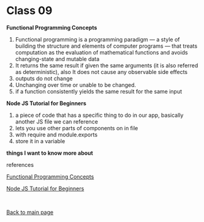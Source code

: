 # Class 09

**Functional Programming Concepts**
1. Functional programming is a programming paradigm — a style of building the structure and elements of computer programs — that treats computation as the evaluation of mathematical functions and avoids changing-state and mutable data
2. It returns the same result if given the same arguments (it is also referred as deterministic), also It does not cause any observable side effects
3. outputs do not change
4. Unchanging over time or unable to be changed.
5. if a function consistently yields the same result for the same input

**Node JS Tutorial for Beginners**
1. a piece of code that has a specific thing to do in our app, basically another JS file we can reference
2. lets you use other parts of components on in file
3. with require and module.exports
4. store it in a variable

**things I want to know more about**

references

[Functional Programming Concepts](https://medium.com/the-renaissance-developer/concepts-of-functional-programming-in-javascript-6bc84220d2aa)

[Node JS Tutorial for Beginners](https://www.youtube.com/watch?v=xHLd36QoS4k&ab_channel=TheNetNinja)

<br>

[Back to main page](https://vadengrey.github.io/reading-notes/)